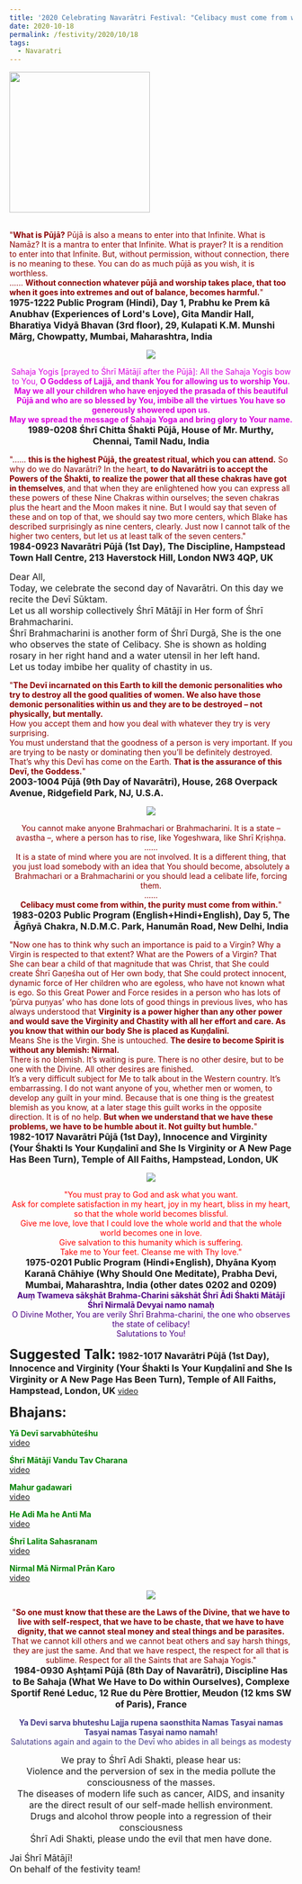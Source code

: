 ```yaml
---
title: '2020 Celebrating Navarātri Festival: "Celibacy must come from within, the purity must come from within" '
date: 2020-10-18
permalink: /festivity/2020/10/18
tags:
  - Navaratri
---
```


<div style="text-align: left"><img src="/images/image00.png" width="250" /></div><br>

<p>
<font color="DarkRed">"<b>What is Pūjā?</b> Pūjā is also a means to enter into that Infinite. What is Namāz? It is a mantra to enter that Infinite. What is prayer? It is a rendition to enter into that Infinite. But, without permission, without connection, there is no meaning to these. You can do as much pūjā as you wish, it is worthless.<br> 
...... <b>Without connection whatever pūjā and worship takes place, that too when it goes into extremes and out of balance, becomes harmful.</b>"</font><br>
<font size="+0"><b>1975-1222 Public Program (Hindi), Day 1, Prabhu ke Prem kā Anubhav (Experiences of Lord's Love), Gita Mandir Hall, Bharatiya Vidyā Bhavan (3rd floor), 29, Kulapati K.M. Munshi Mārg, Chowpatty, Mumbai, Maharashtra, India</b></font>
</p>

<div style="text-align: center"><img src="/images/image512.png" /></div>

<p style="text-align:center;">
<font color="DarkGren">Sahaja Yogis [prayed to Śhrī Mātājī after the Pūjā]: All the Sahaja Yogis bow to You, <b>O Goddess
of Lajjā, and thank You for allowing us to worship You.<br>
May we all your children who have enjoyed the prasada of this beautiful Pūjā and who are so blessed by You, 
imbibe all the virtues You have so generously showered upon us.<br> 
May we spread the message of Sahaja Yoga and bring glory to Your name.</b></font><br>
<font size="+0"><b>1989-0208 Śhrī Chitta Śhakti Pūjā, House of Mr. Murthy, Chennai, Tamil Nadu, India</b></font>
</p>

<p>
<font color="DarkRed">"...... <b>this is the highest Pūjā, the greatest ritual, which you can attend.</b> So why do we do Navarātri? In the heart, <b>to do Navarātri is to accept the Powers of the Śhakti, to realize the power that all these chakras have got in themselves</b>, and that when they are enlightened how you can express all these powers of these Nine Chakras within ourselves; the seven chakras plus the heart and the Moon makes it nine. But I would say that seven of these and on top of that, we should say two more centers, which Blake has described surprisingly as nine centers, clearly. Just now I cannot talk of the higher two centers, but let us at least talk of the seven centers."</font><br>
<font size="+0"><b>1984-0923 Navarātri Pūjā (1st Day), The Discipline, Hampstead Town Hall Centre, 213 Haverstock Hill, London NW3 4QP, UK</b></font>
</p>

<p>
<font size="+0">Dear All,<br>
Today, we celebrate the second day of Navarātri. On this day we recite the Devī Sūktam.<br>
Let us all worship collectively Śhrī Mātājī in Her form of Śhrī Brahmacharini.<br>
Śhrī Brahmacharini is another form of Śhrī Durgā, She is the one who observes the state of Celibacy. She is shown as holding rosary in her right hand and a water utensil in her left hand.<br>
Let us today imbibe her quality of chastity in us.</font><br>
</p>

<p>
<font color="DarkRed">"<b>The Devī incarnated on this Earth to kill the demonic personalities who try to destroy all the good qualities of women. We also have those demonic personalities within us and they are to be destroyed – not physically, but mentally.</b><br>
How you accept them and how you deal with whatever they try is very surprising.<br>
You must understand that the goodness of a person is very important. If you are trying to be nasty or dominating then you’ll be definitely destroyed. That’s why this Devī has come on the Earth. <b>That is the assurance of this Devī, the Goddess.</b>"</font><br>
<font size="+0"><b>2003-1004 Pūjā (9th Day of Navarātri), House, 268 Overpack Avenue, Ridgefield Park, NJ, U.S.A.</b></font>
</p>

<div style="text-align: center"><img src="/images/image513.png" /></div>

<p style="text-align:center;">
<font color="DarkRed">You cannot make anyone Brahmachari or Brahmacharini. It is a state – avastha –, where a person has to rise, like Yogeshwara, like Shrī Kṛiṣhṇa.<br>
......<br>
It is a state of mind where you are not involved. It is a different thing, that you just load somebody with an idea that You should become, absolutely a Brahmachari or a Brahmacharini or you should lead a celibate life, forcing them.<br>
......<br>
<b>Celibacy must come from within, the purity must come from within.</b>"</font><br>
<font size="+0"><b>1983-0203 Public Program (English+Hindi+English), Day 5, The Āgñyā Chakra, N.D.M.C. Park, Hanumān Road, New Delhi, India</b></font>
</p>

<p>
<font color="DarkRed">"Now one has to think why such an importance is paid to a Virgin? Why a Virgin is respected to that extent? What are the Powers of a Virgin? That She can bear a child of that magnitude that was Christ, that She could create Śhrī Gaṇeśha out of Her own body, that She could protect innocent, dynamic force of Her children who are egoless, who have not known what is ego. So this Great Power and Force resides in a person who has lots of ‘pūrva puṇyas’ who has done lots of good things in previous lives, who has always understood that <b>Virginity is a power higher than any other power and would save the Virginity and Chastity with all her effort and care. As you know that within our body She is placed as Kuṇḍalinī.</b><br>
Means She is the Virgin. She is untouched. <b>The desire to become Spirit is without any blemish: Nirmal.</b><br>
There is no blemish. It’s waiting is pure. There is no other desire, but to be one with the Divine. All other desires are finished.<br>
It’s a very difficult subject for Me to talk about in the Western country. It’s embarrassing. I do not
want anyone of you, whether men or women, to develop any guilt in your mind. Because that is one thing is the greatest blemish as you know, at a later stage this guilt works in the opposite direction. It is of no help. <b>But when we understand that we have these problems, we have to be humble about it. Not guilty but humble.</b>"</font><br>
<font size="+0"><b>1982-1017 Navarātri Pūjā (1st Day), Innocence and Virginity (Your Śhakti Is Your Kuṇḍalinī and She Is Virginity or A New Page Has Been Turn), Temple of All Faiths, Hampstead, London, UK</b></font>
</p>

<div style="text-align: center"><img src="/images/image514.png" /></div>

<p style=" text-align:center;">
<font color="Red">"You must pray to God and ask what you want.<br>
Ask for complete satisfaction in my heart, joy in my heart, bliss in my heart, so that the whole world becomes blissful.<br>
Give me love, love that I could love the whole world and that the whole world becomes one in love.<br>
Give salvation to this humanity which is suffering.<br>
Take me to Your feet. Cleanse me with Thy love."</font><br>
<font size="+0"><b>1975-0201 Public Program (Hindi+English), Dhyāna Kyoṃ Karanā Chāhiye (Why Should One Meditate), Prabha Devi, Mumbai, Maharashtra, India (other dates 0202 and 0209)</b></font><br>
<font color="Indigo"><b>Auṃ Twameva sākṣhāt Brahma-Charini sākshāt Śhrī Ādi Śhakti Mātājī Śhrī Nirmalā Devyai namo namaḥ</b><br>
O Divine Mother, You are verily Śhrī Brahma-charini, the one who observes the state of celibacy!<br>
Salutations to You!</font><br>
</p>

<font size="+2"><b>Suggested Talk:</b></font> 
<font size="+0"><b>1982-1017 Navarātri Pūjā (1st Day), Innocence and Virginity (Your Śhakti Is Your Kuṇḍalinī and She Is Virginity or A New Page Has Been Turn), Temple of All Faiths, Hampstead, London, UK</b></font>
<a href="https://www.youtube.com/watch?v=KwhRUKYdpt4&feature=emb_logo&ab_channel=TeachingsofH.H.ShriMatajiNirmalaDevi"> video</a><br>

<font size="+2"><b>Bhajans:</b></font>

<p>
<font color="green"><b>Yā Devī sarvabhūteśhu</b></font><br>
<a href="https://seven-teams.github.io/Videos_Links.html"> video</a><br>
</p>

<p>
<font color="green"><b>Śhrī Mātājī Vandu Tav Charana</b></font><br>
<a href="https://www.youtube.com/watch?v=gO8ITyclHVE&ab_channel=SahajaYoga">video</a>
</p>

<p>
<font color="green"><b>Mahur gadawari</b></font><br>
<a href="https://www.youtube.com/watch?v=EWoUoau4BOw&ab_channel=SahajayogaCulture">video</a>
</p>
 
<p>
<font color="green"><b>He Adi Ma he Anti Ma</b></font><br>
<a href="https://www.youtube.com/watch?v=rbi_HSVoF2Q&ab_channel=SahajaYoga">video</a> 
</p>

<p>
<font color="green"><b>Śhrī Lalita Sahasranam</b></font><br>
<a href="https://www.youtube.com/watch?v=PKNAgirTBr4&ab_channel=PetrasLisauskas">video</a> 
</p>

<p>
<font color="green"><b>Nirmal Mā Nirmal Prān Karo</b></font><br>
<a href="https://www.youtube.com/watch?v=xXa-evjxsE4&ab_channel=SahajaYoga">video</a> 
</p>

<div style="text-align: center"><img src="/images/image515.png" /></div>

<p style="text-align:center;">
<font color="DarkRed">"<b>So one must know that these are the Laws of the Divine, that we have to live with self-respect, that we have to be chaste, that we have to have dignity, that we cannot steal money and steal things and be parasites.</b> That we cannot kill others and we cannot beat others and say harsh things, they are just the same. And that we have respect, the respect for all that is sublime. Respect for all the Saints that are Sahaja Yogis."</b></font><br>
<font size="+0"><b>1984-0930 Aṣhṭamī Pūjā (8th Day of Navarātri), Discipline Has to Be Sahaja (What We Have to Do within Ourselves), Complexe Sportif René Leduc, 12 Rue du Père Brottier, Meudon (12 kms SW of Paris), France</b></font>
</p>

<p style="color:DarkSlateBlue; text-align:center;">
<b>Ya Devi sarva bhuteshu Lajja rupena saonsthita
Namas Tasyai namas Tasyai namas Tasyai namo namah!</b><br>
Salutations again and again to the Devī who abides in all beings as modesty
</p>

<p style="text-align:center;">
W<font size="+0">e pray to Śhrī Adi Shakti, please hear us:<br>
Violence and the perversion of sex in the media pollute the consciousness of the masses.<br>
The diseases of modern life such as cancer, AIDS, and insanity are the direct result of our self-made hellish environment.<br>
Drugs and alcohol throw people into a regression of their consciousness<br>
Śhrī Adi Shakti, please undo the evil that men have done.</font><br>
</p>

<p>
<font size="+0">Jai Śhrī Mātājī!<br>
On behalf of the festivity team!</font>
</p>